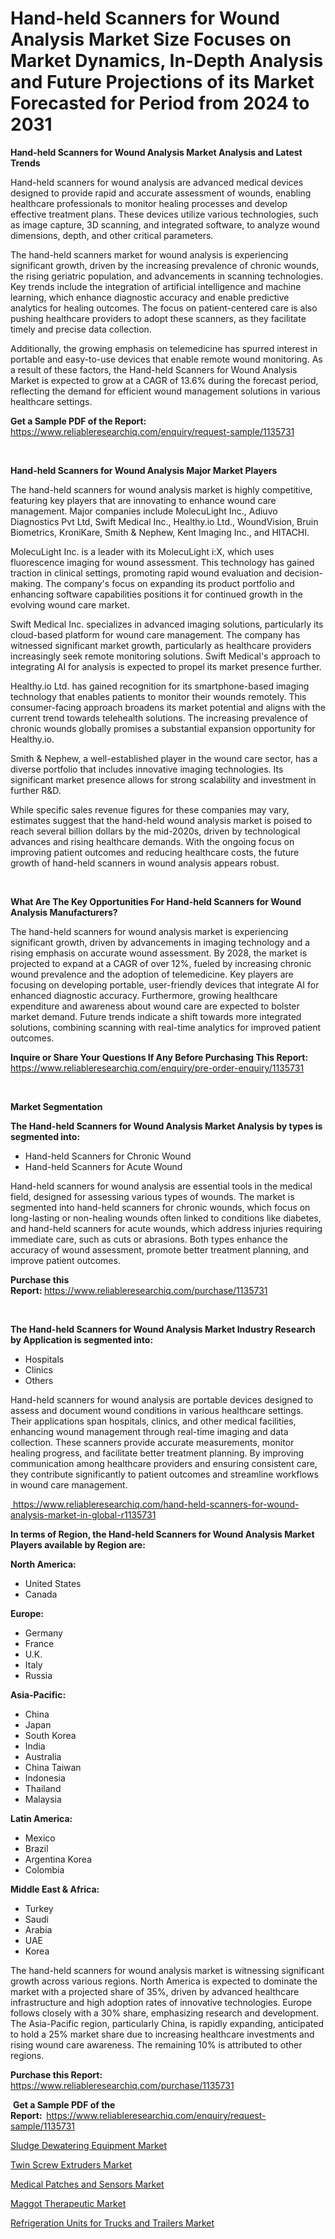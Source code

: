 <p><h1>Hand-held Scanners for Wound Analysis Market Size Focuses on Market Dynamics, In-Depth Analysis and Future Projections of its Market Forecasted for Period from 2024 to 2031</h1></p><p><strong>Hand-held Scanners for Wound Analysis Market Analysis and Latest Trends</strong></p>
<p><p>Hand-held scanners for wound analysis are advanced medical devices designed to provide rapid and accurate assessment of wounds, enabling healthcare professionals to monitor healing processes and develop effective treatment plans. These devices utilize various technologies, such as image capture, 3D scanning, and integrated software, to analyze wound dimensions, depth, and other critical parameters.</p><p>The hand-held scanners market for wound analysis is experiencing significant growth, driven by the increasing prevalence of chronic wounds, the rising geriatric population, and advancements in scanning technologies. Key trends include the integration of artificial intelligence and machine learning, which enhance diagnostic accuracy and enable predictive analytics for healing outcomes. The focus on patient-centered care is also pushing healthcare providers to adopt these scanners, as they facilitate timely and precise data collection.</p><p>Additionally, the growing emphasis on telemedicine has spurred interest in portable and easy-to-use devices that enable remote wound monitoring. As a result of these factors, the Hand-held Scanners for Wound Analysis Market is expected to grow at a CAGR of 13.6% during the forecast period, reflecting the demand for efficient wound management solutions in various healthcare settings.</p></p>
<p><strong>Get a Sample PDF of the Report:&nbsp;</strong> <a href="https://www.reliableresearchiq.com/enquiry/request-sample/1135731?utm_campaign=1144&utm_medium=2&utm_source=Github&utm_content=ia&utm_term=13102024&utm_id=hand-held-scanners-for-wound-analysis">https://www.reliableresearchiq.com/enquiry/request-sample/1135731</a></p>
<p>&nbsp;</p>
<p><strong>Hand-held Scanners for Wound Analysis Major Market Players</strong></p>
<p><p>The hand-held scanners for wound analysis market is highly competitive, featuring key players that are innovating to enhance wound care management. Major companies include MolecuLight Inc., Adiuvo Diagnostics Pvt Ltd, Swift Medical Inc., Healthy.io Ltd., WoundVision, Bruin Biometrics, KroniKare, Smith & Nephew, Kent Imaging Inc., and HITACHI.</p><p>MolecuLight Inc. is a leader with its MolecuLight i:X, which uses fluorescence imaging for wound assessment. This technology has gained traction in clinical settings, promoting rapid wound evaluation and decision-making. The company's focus on expanding its product portfolio and enhancing software capabilities positions it for continued growth in the evolving wound care market.</p><p>Swift Medical Inc. specializes in advanced imaging solutions, particularly its cloud-based platform for wound care management. The company has witnessed significant market growth, particularly as healthcare providers increasingly seek remote monitoring solutions. Swift Medical's approach to integrating AI for analysis is expected to propel its market presence further.</p><p>Healthy.io Ltd. has gained recognition for its smartphone-based imaging technology that enables patients to monitor their wounds remotely. This consumer-facing approach broadens its market potential and aligns with the current trend towards telehealth solutions. The increasing prevalence of chronic wounds globally promises a substantial expansion opportunity for Healthy.io.</p><p>Smith & Nephew, a well-established player in the wound care sector, has a diverse portfolio that includes innovative imaging technologies. Its significant market presence allows for strong scalability and investment in further R&D.</p><p>While specific sales revenue figures for these companies may vary, estimates suggest that the hand-held wound analysis market is poised to reach several billion dollars by the mid-2020s, driven by technological advances and rising healthcare demands. With the ongoing focus on improving patient outcomes and reducing healthcare costs, the future growth of hand-held scanners in wound analysis appears robust.</p></p>
<p>&nbsp;</p>
<p><strong>What Are The Key Opportunities For Hand-held Scanners for Wound Analysis Manufacturers?</strong></p>
<p><p>The hand-held scanners for wound analysis market is experiencing significant growth, driven by advancements in imaging technology and a rising emphasis on accurate wound assessment. By 2028, the market is projected to expand at a CAGR of over 12%, fueled by increasing chronic wound prevalence and the adoption of telemedicine. Key players are focusing on developing portable, user-friendly devices that integrate AI for enhanced diagnostic accuracy. Furthermore, growing healthcare expenditure and awareness about wound care are expected to bolster market demand. Future trends indicate a shift towards more integrated solutions, combining scanning with real-time analytics for improved patient outcomes.</p></p>
<p><strong>Inquire or Share Your Questions If Any Before Purchasing This Report:</strong> <a href="https://www.reliableresearchiq.com/enquiry/pre-order-enquiry/1135731?utm_campaign=1144&utm_medium=2&utm_source=Github&utm_content=ia&utm_term=13102024&utm_id=hand-held-scanners-for-wound-analysis">https://www.reliableresearchiq.com/enquiry/pre-order-enquiry/1135731</a></p>
<p>&nbsp;</p>
<p><strong>Market Segmentation</strong></p>
<p><strong>The Hand-held Scanners for Wound Analysis Market Analysis by types is segmented into:</strong></p>
<p><ul><li>Hand-held Scanners for Chronic Wound</li><li>Hand-held Scanners for Acute Wound</li></ul></p>
<p><p>Hand-held scanners for wound analysis are essential tools in the medical field, designed for assessing various types of wounds. The market is segmented into hand-held scanners for chronic wounds, which focus on long-lasting or non-healing wounds often linked to conditions like diabetes, and hand-held scanners for acute wounds, which address injuries requiring immediate care, such as cuts or abrasions. Both types enhance the accuracy of wound assessment, promote better treatment planning, and improve patient outcomes.</p></p>
<p><strong>Purchase this Report:&nbsp;</strong><a href="https://www.reliableresearchiq.com/purchase/1135731?utm_campaign=1144&utm_medium=2&utm_source=Github&utm_content=ia&utm_term=13102024&utm_id=hand-held-scanners-for-wound-analysis">https://www.reliableresearchiq.com/purchase/1135731</a></p>
<p>&nbsp;</p>
<p><strong>The Hand-held Scanners for Wound Analysis Market Industry Research by Application is segmented into:</strong></p>
<p><ul><li>Hospitals</li><li>Clinics</li><li>Others</li></ul></p>
<p><p>Hand-held scanners for wound analysis are portable devices designed to assess and document wound conditions in various healthcare settings. Their applications span hospitals, clinics, and other medical facilities, enhancing wound management through real-time imaging and data collection. These scanners provide accurate measurements, monitor healing progress, and facilitate better treatment planning. By improving communication among healthcare providers and ensuring consistent care, they contribute significantly to patient outcomes and streamline workflows in wound care management.</p></p>
<p><a href="https://www.reliableresearchiq.com/hand-held-scanners-for-wound-analysis-market-in-global-r1135731?utm_campaign=1144&utm_medium=2&utm_source=Github&utm_content=ia&utm_term=13102024&utm_id=hand-held-scanners-for-wound-analysis">&nbsp;https://www.reliableresearchiq.com/hand-held-scanners-for-wound-analysis-market-in-global-r1135731</a></p>
<p><strong>In terms of Region, the Hand-held Scanners for Wound Analysis Market Players available by Region are:</strong></p>
<p>
    <p> <strong> North America: </strong>
        <ul>
            <li>United States</li>
            <li>Canada</li>
        </ul>
        </p> 
    <p> <strong> Europe: </strong>
        <ul>
            <li>Germany</li>
            <li>France</li>
            <li>U.K.</li>
            <li>Italy</li>
            <li>Russia</li>
        </ul>
        </p> 
    <p> <strong> Asia-Pacific: </strong>
        <ul>
            <li>China</li>
            <li>Japan</li>
            <li>South Korea</li>
            <li>India</li>
            <li>Australia</li>
            <li>China Taiwan</li>
            <li>Indonesia</li>
            <li>Thailand</li>
            <li>Malaysia</li>
        </ul>
        </p> 
    <p> <strong> Latin America: </strong>
        <ul>
            <li>Mexico</li>
            <li>Brazil</li>
            <li>Argentina Korea</li>
            <li>Colombia</li>
        </ul>
        </p> 
    <p> <strong> Middle East & Africa: </strong>
        <ul>
            <li>Turkey</li>
            <li>Saudi</li>
            <li>Arabia</li>
            <li>UAE</li>
            <li>Korea</li>
        </ul>
    </p>
    </p>
<p><p>The hand-held scanners for wound analysis market is witnessing significant growth across various regions. North America is expected to dominate the market with a projected share of 35%, driven by advanced healthcare infrastructure and high adoption rates of innovative technologies. Europe follows closely with a 30% share, emphasizing research and development. The Asia-Pacific region, particularly China, is rapidly expanding, anticipated to hold a 25% market share due to increasing healthcare investments and rising wound care awareness. The remaining 10% is attributed to other regions.</p></p>
<p><strong>Purchase this Report: </strong><a href="https://www.reliableresearchiq.com/purchase/1135731?utm_campaign=1144&utm_medium=2&utm_source=Github&utm_content=ia&utm_term=13102024&utm_id=hand-held-scanners-for-wound-analysis">https://www.reliableresearchiq.com/purchase/1135731</a></p>
<p>&nbsp;<strong>Get a Sample PDF of the Report:&nbsp;&nbsp;</strong><a href="https://www.reliableresearchiq.com/enquiry/request-sample/1135731?utm_campaign=1144&utm_medium=2&utm_source=Github&utm_content=ia&utm_term=13102024&utm_id=hand-held-scanners-for-wound-analysis">https://www.reliableresearchiq.com/enquiry/request-sample/1135731</a></p>
<p><strong></strong></p>
<p><p><a href="https://issuu.com/reportprime-2/docs/sludge-dewatering-equipment-market-_7593f3dba27cbb?utm_campaign=1144&utm_medium=2&utm_source=Github&utm_content=ia&utm_term=13102024&utm_id=hand-held-scanners-for-wound-analysis">Sludge Dewatering Equipment Market</a></p><p><a href="https://issuu.com/reportprime-2/docs/twin-screw-extruders-market-size-20_267519545d1d7f?utm_campaign=1144&utm_medium=2&utm_source=Github&utm_content=ia&utm_term=13102024&utm_id=hand-held-scanners-for-wound-analysis">Twin Screw Extruders Market</a></p><p><a href="https://www.linkedin.com/pulse/market-forecasting-change-global-medical-patches-sensors-dynamics-7eeqe?utm_campaign=1144&utm_medium=2&utm_source=Github&utm_content=ia&utm_term=13102024&utm_id=hand-held-scanners-for-wound-analysis">Medical Patches and Sensors Market</a></p><p><a href="https://www.linkedin.com/pulse/maggot-therapeutic-market-investigation-industry-evolution-tjnke?utm_campaign=1144&utm_medium=2&utm_source=Github&utm_content=ia&utm_term=13102024&utm_id=hand-held-scanners-for-wound-analysis">Maggot Therapeutic Market</a></p><p><a href="https://github.com/fannklhimesu/Market-Research-Report-List-1/blob/main/refrigeration-units-for-trucks-and-trailers-market.md?utm_campaign=1144&utm_medium=2&utm_source=Github&utm_content=ia&utm_term=13102024&utm_id=hand-held-scanners-for-wound-analysis">Refrigeration Units for Trucks and Trailers Market</a></p></p>